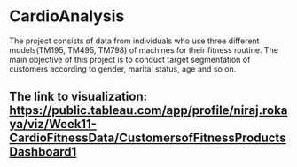 # CardioAnalysis
The project consists of data from individuals who use three different models(TM195, TM495, TM798) of machines for their fitness routine. The main objective of this project is to conduct target segmentation of customers according to gender, marital status, age and so on.
## The link to visualization: https://public.tableau.com/app/profile/niraj.rokaya/viz/Week11-CardioFitnessData/CustomersofFitnessProductsDashboard1
